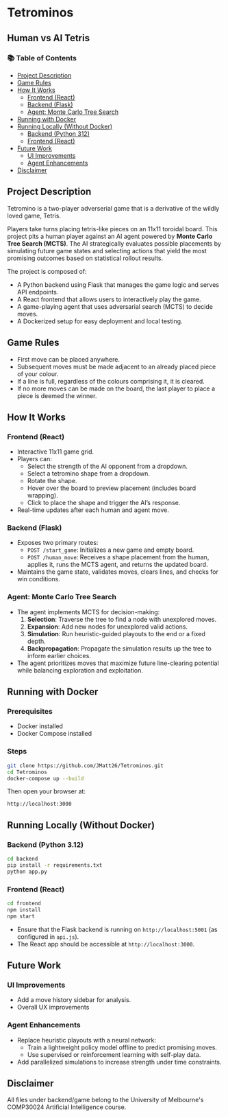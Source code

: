 # Tetrominos
## Human vs AI Tetris

### 📚 Table of Contents
- [Project Description](#project-description)
- [Game Rules](#game-rules)
- [How It Works](#how-it-works)
  - [Frontend (React)](#frontend-react)
  - [Backend (Flask)](#backend-flask)
  - [Agent: Monte Carlo Tree Search](#agent-monte-carlo-tree-search)
- [Running with Docker](#running-with-docker)
- [Running Locally (Without Docker)](#running-locally-without-docker)
  - [Backend (Python 312)](#backend-python-312)
  - [Frontend (React)](#frontend-react-1)
- [Future Work](#future-work)
  - [UI Improvements](#ui-improvements)
  - [Agent Enhancements](#agent-enhancements)
- [Disclaimer](#disclaimer)

## Project Description

Tetromino is a two-player adverserial game that is a derivative of the wildly loved game, Tetris. 

Players take turns placing tetris-like pieces on an 11x11 toroidal board. This project pits a human player against an AI agent powered by **Monte Carlo Tree Search (MCTS)**. The AI strategically evaluates possible placements by simulating future game states and selecting actions that yield the most promising outcomes based on statistical rollout results.

The project is composed of:
- A Python backend using Flask that manages the game logic and serves API endpoints.
- A React frontend that allows users to interactively play the game.
- A game-playing agent that uses adversarial search (MCTS) to decide moves.
- A Dockerized setup for easy deployment and local testing.

## Game Rules
- First move can be placed anywhere.
- Subsequent moves must be made adjacent to an already placed piece of your colour.
- If a line is full, regardless of the colours comprising it, it is cleared.
- If no more moves can be made on the board, the last player to place a piece is deemed the winner.

## How It Works

### Frontend (React)

- Interactive 11x11 game grid.
- Players can:
  - Select the strength of the AI opponent from a dropdown.
  - Select a tetromino shape from a dropdown.
  - Rotate the shape.
  - Hover over the board to preview placement (includes board wrapping).
  - Click to place the shape and trigger the AI’s response.
- Real-time updates after each human and agent move.

### Backend (Flask)

- Exposes two primary routes:
  - `POST /start_game`: Initializes a new game and empty board.
  - `POST /human_move`: Receives a shape placement from the human, applies it, runs the MCTS agent, and returns the updated board.
- Maintains the game state, validates moves, clears lines, and checks for win conditions.

### Agent: Monte Carlo Tree Search

- The agent implements MCTS for decision-making:
  1. **Selection**: Traverse the tree to find a node with unexplored moves.
  2. **Expansion**: Add new nodes for unexplored valid actions.
  3. **Simulation**: Run heuristic-guided playouts to the end or a fixed depth.
  4. **Backpropagation**: Propagate the simulation results up the tree to inform earlier choices.
- The agent prioritizes moves that maximize future line-clearing potential while balancing exploration and exploitation.

## Running with Docker

### Prerequisites

- Docker installed
- Docker Compose installed

### Steps

```bash
git clone https://github.com/JMatt26/Tetrominos.git
cd Tetrominos
docker-compose up --build
```

Then open your browser at:
```
http://localhost:3000
```

## Running Locally (Without Docker)

### Backend (Python 3.12)

```bash
cd backend
pip install -r requirements.txt
python app.py
```

### Frontend (React)

```bash
cd frontend
npm install
npm start
```

- Ensure that the Flask backend is running on `http://localhost:5001` (as configured in `api.js`).
- The React app should be accessible at `http://localhost:3000`.

## Future Work

### UI Improvements

- Add a move history sidebar for analysis.
- Overall UX improvements

### Agent Enhancements

- Replace heuristic playouts with a neural network:
  - Train a lightweight policy model offline to predict promising moves.
  - Use supervised or reinforcement learning with self-play data.
- Add parallelized simulations to increase strength under time constraints.

## Disclaimer

All files under backend/game belong to the University of Melbourne's COMP30024 Artificial Intelligence course.
